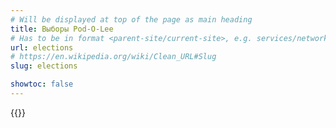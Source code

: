 ```yaml
---
# Will be displayed at top of the page as main heading
title: Выборы Pod-O-Lee
# Has to be in format <parent-site/current-site>, e.g. services/network (notice missing slash at the beginning)
url: elections
# https://en.wikipedia.org/wiki/Clean_URL#Slug
slug: elections

showtoc: false
---
```

{{<linktraslations>}} <!-- TODO: remove after translation -->

<!-- Write page contents here -->
<!-- Use Markdown syntax: https://www.markdownguide.org/basic-syntax -->